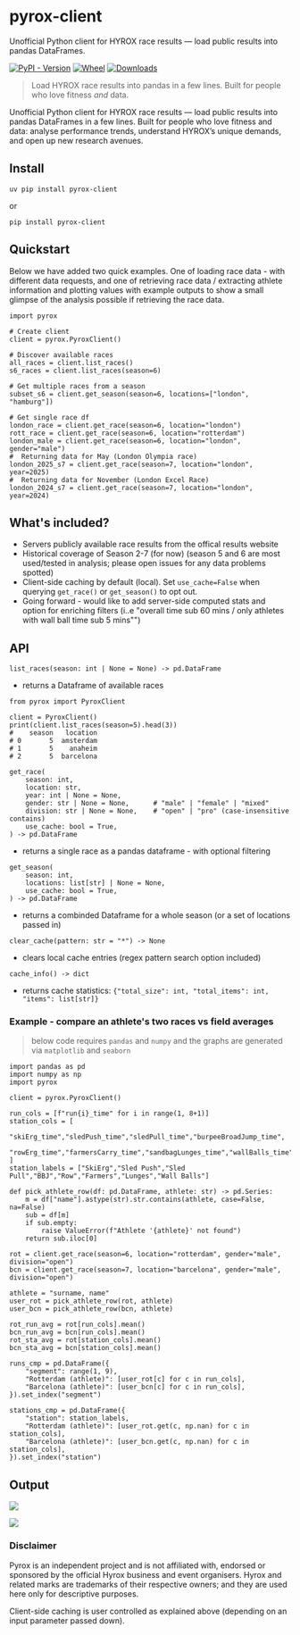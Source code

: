 # pyrox-client

Unofficial Python client for HYROX race results — load public results into pandas DataFrames.

[![PyPI - Version](https://img.shields.io/pypi/v/pyrox-client.svg)](https://pypi.org/project/pyrox-client/)
[![Wheel](https://img.shields.io/pypi/wheel/pyrox-client.svg)](https://pypi.org/project/pyrox-client/)
[![Downloads](https://static.pepy.tech/badge/pyrox-client/month)](https://pepy.tech/project/pyrox-client)

> Load HYROX race results into pandas in a few lines. Built for people who love fitness *and* data.

Unofficial Python client for HYROX race results — load public results into pandas DataFrames in a few lines. Built for people who love fitness and data: analyse performance trends, understand HYROX’s unique demands, and open up new research avenues. 

## Install

```commandline
uv pip install pyrox-client
```
or 
```commandline
pip install pyrox-client
```

## Quickstart
Below we have added two quick examples. One of loading race data - with different data requests, and one of retrieving race data / extracting athlete information and plotting values with example outputs to show a small glimpse of the analysis possible if 
retrieving the race data.

```commandline
import pyrox

# Create client
client = pyrox.PyroxClient()

# Discover available races
all_races = client.list_races()          
s6_races = client.list_races(season=6)   

# Get multiple races from a season
subset_s6 = client.get_season(season=6, locations=["london", "hamburg"])

# Get single race df
london_race = client.get_race(season=6, location="london")
rott_race = client.get_race(season=6, location="rotterdam")
london_male = client.get_race(season=6, location="london", gender="male")
#  Returning data for May (London Olympia race)
london_2025_s7 = client.get_race(season=7, location="london", year=2025)
#  Returning data for November (London Excel Race)
london_2024_s7 = client.get_race(season=7, location="london", year=2024)
```

## What's included? 

- Servers publicly available race results from the offical results website
- Historical coverage of Season 2-7 (for now) (season 5 and 6 are most used/tested in analysis; please open issues for any data problems spotted)
- Client-side caching by default (local). Set ```use_cache=False``` when querying ```get_race()``` or ```get_season()``` to opt out.
- Going forward - would like to add server-side computed stats and option for enriching filters (i..e "overall time sub 60 mins / only athletes with wall ball time sub 5 mins"")


## API

```commandline
list_races(season: int | None = None) -> pd.DataFrame
```

 - returns a Dataframe of available races
```commandline
from pyrox import PyroxClient

client = PyroxClient()
print(client.list_races(season=5).head(3))
#    season   location
# 0       5  amsterdam
# 1       5    anaheim
# 2       5  barcelona
```


```commandline
get_race(
    season: int,
    location: str,
    year: int | None = None,
    gender: str | None = None,      # "male" | "female" | "mixed"
    division: str | None = None,    # "open" | "pro" (case-insensitive contains)
    use_cache: bool = True,
) -> pd.DataFrame
```
- returns a single race as a pandas dataframe - with optional filtering

```commandline
get_season(
    season: int,
    locations: list[str] | None = None,
    use_cache: bool = True,
) -> pd.DataFrame
```
- returns a combinded Dataframe for a whole season (or a set of locations passed in)
```commandline
clear_cache(pattern: str = "*") -> None
```
- clears local cache entries (regex pattern search option included)

```commandline
cache_info() -> dict
```
- returns cache statistics: `````{"total_size": int, "total_items": int, "items": list[str]}`````

###  Example - compare an athlete's two races vs field averages

> below code requires ```pandas``` and ```numpy``` and the graphs are generated via ```matplotlib``` and ```seaborn```

```commandline
import pandas as pd
import numpy as np
import pyrox

client = pyrox.PyroxClient()

run_cols = [f"run{i}_time" for i in range(1, 8+1)]
station_cols = [
    "skiErg_time","sledPush_time","sledPull_time","burpeeBroadJump_time",
    "rowErg_time","farmersCarry_time","sandbagLunges_time","wallBalls_time",
]
station_labels = ["SkiErg","Sled Push","Sled Pull","BBJ","Row","Farmers","Lunges","Wall Balls"]

def pick_athlete_row(df: pd.DataFrame, athlete: str) -> pd.Series:
    m = df["name"].astype(str).str.contains(athlete, case=False, na=False)
    sub = df[m]
    if sub.empty:
        raise ValueError(f"Athlete '{athlete}' not found")
    return sub.iloc[0]

rot = client.get_race(season=6, location="rotterdam", gender="male", division="open")
bcn = client.get_race(season=7, location="barcelona", gender="male", division="open")

athlete = "surname, name"
user_rot = pick_athlete_row(rot, athlete)
user_bcn = pick_athlete_row(bcn, athlete)

rot_run_avg = rot[run_cols].mean()
bcn_run_avg = bcn[run_cols].mean()
rot_sta_avg = rot[station_cols].mean()
bcn_sta_avg = bcn[station_cols].mean()

runs_cmp = pd.DataFrame({
    "segment": range(1, 9),
    "Rotterdam (athlete)": [user_rot[c] for c in run_cols],
    "Barcelona (athlete)": [user_bcn[c] for c in run_cols],
}).set_index("segment")

stations_cmp = pd.DataFrame({
    "station": station_labels,
    "Rotterdam (athlete)": [user_rot.get(c, np.nan) for c in station_cols],
    "Barcelona (athlete)": [user_bcn.get(c, np.nan) for c in station_cols],
}).set_index("station")

```


## Output 
![](https://raw.githubusercontent.com/vmatei2/pyrox-client/refs/heads/main/img.png)

![](https://raw.githubusercontent.com/vmatei2/pyrox-client/refs/heads/main/img_1.png)

### Disclaimer

Pyrox is an independent project and is not affiliated with, endorsed or sponsored by the official Hyrox business and event organisers.
Hyrox and related marks are trademarks of their respective owners; and they are used here only for descriptive purposes.

Client-side caching is user controlled as explained above (depending on an input parameter passed down).

